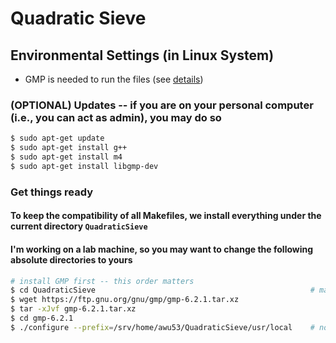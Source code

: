 # Quadratic Sieve
## Environmental Settings (in Linux System)
* GMP is needed to run the files (see [details](https://gmplib.org/))
### (OPTIONAL) Updates -- if you are on your personal computer (i.e., you can act as admin), you may do so
```bash
$ sudo apt-get update
$ sudo apt-get install g++
$ sudo apt-get install m4
$ sudo apt-get install libgmp-dev
```
### Get things ready
#### To keep the compatibility of all Makefiles, we install everything under the current directory `QuadraticSieve`
#### I'm working on a lab machine, so you may want to change the following absolute directories to yours
```bash
# install GMP first -- this order matters
$ cd QuadraticSieve                                                # make sure you are under this code directory
$ wget https://ftp.gnu.org/gnu/gmp/gmp-6.2.1.tar.xz
$ tar -xJvf gmp-6.2.1.tar.xz
$ cd gmp-6.2.1
$ ./configure --prefix=/srv/home/awu53/QuadraticSieve/usr/local    # note: 1. prefix must be an absolute path
```
